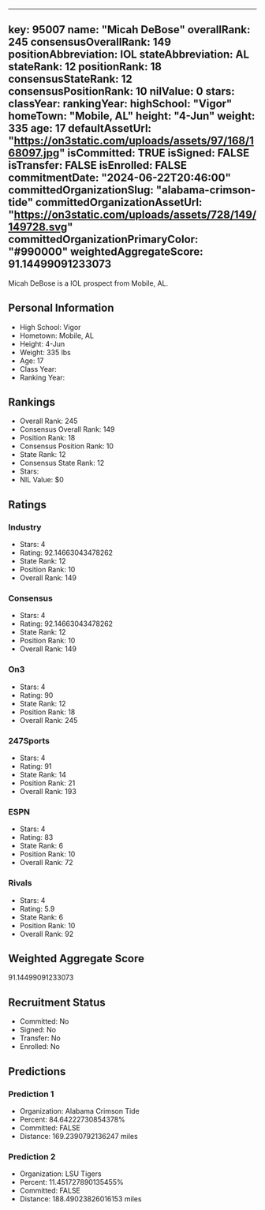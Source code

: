 ---
  key: 95007
  name: "Micah DeBose"
  overallRank: 245
  consensusOverallRank: 149
  positionAbbreviation: IOL
  stateAbbreviation: AL
  stateRank: 12
  positionRank: 18
  consensusStateRank: 12
  consensusPositionRank: 10
  nilValue: 0
  stars: 
  classYear: 
  rankingYear: 
  highSchool: "Vigor"
  homeTown: "Mobile, AL"
  height: "4-Jun"
  weight: 335
  age: 17
  defaultAssetUrl: "https://on3static.com/uploads/assets/97/168/168097.jpg"
  isCommitted: TRUE
  isSigned: FALSE
  isTransfer: FALSE
  isEnrolled: FALSE
  commitmentDate: "2024-06-22T20:46:00"
  committedOrganizationSlug: "alabama-crimson-tide"
  committedOrganizationAssetUrl: "https://on3static.com/uploads/assets/728/149/149728.svg"
  committedOrganizationPrimaryColor: "#990000"
  weightedAggregateScore: 91.14499091233073
  ---
  
  Micah DeBose is a IOL prospect from Mobile, AL.
  
  ## Personal Information
  - High School: Vigor
  - Hometown: Mobile, AL
  - Height: 4-Jun
  - Weight: 335 lbs
  - Age: 17
  - Class Year: 
  - Ranking Year: 
  
  ## Rankings
  - Overall Rank: 245
  - Consensus Overall Rank: 149
  - Position Rank: 18
  - Consensus Position Rank: 10
  - State Rank: 12
  - Consensus State Rank: 12
  - Stars: 
  - NIL Value: $0
  
  ## Ratings
  
  ### Industry
  - Stars: 4
  - Rating: 92.14663043478262
  - State Rank: 12
  - Position Rank: 10
  - Overall Rank: 149
  
  ### Consensus
  - Stars: 4
  - Rating: 92.14663043478262
  - State Rank: 12
  - Position Rank: 10
  - Overall Rank: 149
  
  ### On3
  - Stars: 4
  - Rating: 90
  - State Rank: 12
  - Position Rank: 18
  - Overall Rank: 245
  
  ### 247Sports
  - Stars: 4
  - Rating: 91
  - State Rank: 14
  - Position Rank: 21
  - Overall Rank: 193
  
  ### ESPN
  - Stars: 4
  - Rating: 83
  - State Rank: 6
  - Position Rank: 10
  - Overall Rank: 72
  
  ### Rivals
  - Stars: 4
  - Rating: 5.9
  - State Rank: 6
  - Position Rank: 10
  - Overall Rank: 92
  
  ## Weighted Aggregate Score
  91.14499091233073
  
  ## Recruitment Status
  - Committed: No
  - Signed: No
  - Transfer: No
  - Enrolled: No
  
  
  
  ## Predictions
  
  ### Prediction 1
  - Organization: Alabama Crimson Tide
  - Percent: 84.64222730854378%
  - Committed: FALSE
  - Distance: 169.2390792136247 miles
  
  ### Prediction 2
  - Organization: LSU Tigers
  - Percent: 11.451727890135455%
  - Committed: FALSE
  - Distance: 188.49023826016153 miles
  